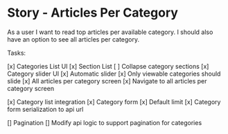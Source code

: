 # Story - Articles Per Category

As a user I want to read top
articles per available category.
I should also have an option to see
all articles per category.

Tasks:

[x] Categories List UI
    [x] Section List
    [ ] Collapse category sections
[x] Category slider UI
    [x] Automatic slider
    [x] Only viewable categories should slide
[x] All articles per category screen
[x] Navigate to all articles per category screen

[x] Category list integration
    [x] Category form
        [x] Default limit
    [x] Category form serialization to api url

[] Pagination
    [] Modify api logic to support pagination for categories
